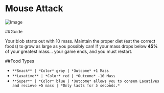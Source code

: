 # Mouse Attack  

![Image](http://gyazo.com/2e3f342bab1ee5292cead1660c7dc766.png)  
  
##Guide  
  
Your blob starts out with 10 mass. Maintain the proper diet (eat the correct foods) to grow as large as you possibly can! If your mass drops below **45%** of your greatest mass... your game ends, and you must restart.  

##Food Types  
  
* `**Snack** | *Color* gray | *Outcome* +1 Mass`  
* `**Laxative** | *Color* red | *Outcome* -10 Mass`  
* `**Super** | *Color* blue | *Outcome* allows you to consum Laxatives and recieve +5 mass | *Only lasts for 5 seconds.*`



